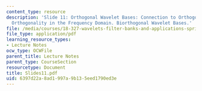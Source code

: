 ```yaml
---
content_type: resource
description: 'Slide 11: Orthogonal Wavelet Bases: Connection to Orthogonal Filters;
  Orthogonality in the Frequency Domain. Biorthogonal Wavelet Bases.'
file: /media/courses/18-327-wavelets-filter-banks-and-applications-spring-2003/6397d22a8ad1997a9b135eed1790ed3e_Slides11.pdf
file_type: application/pdf
learning_resource_types:
- Lecture Notes
ocw_type: OCWFile
parent_title: Lecture Notes
parent_type: CourseSection
resourcetype: Document
title: Slides11.pdf
uid: 6397d22a-8ad1-997a-9b13-5eed1790ed3e
---
```

